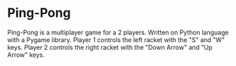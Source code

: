 # Ping-Pong

Ping-Pong is a multiplayer game for a 2 players.
Written on Python language with a Pygame library.
Player 1 controls the left racket with the "S" and "W" keys. Player 2 controls the right racket with the "Down Arrow" and "Up Arrow" keys.
